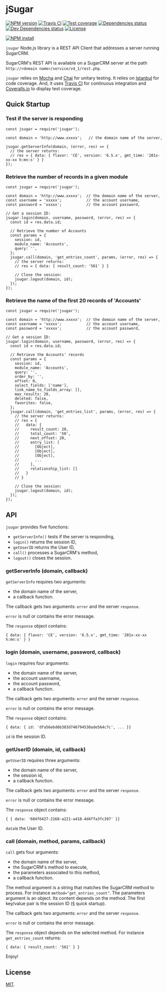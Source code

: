 # jSugar

[![NPM version][npm-image]][npm-url]
[![Travis CI][travis-image]][travis-url]
[![Test coverage][coveralls-image]][coveralls-url]
[![Dependencies status][dependencies-image]][dependencies-url]
[![Dev Dependencies status][devdependencies-image]][devdependencies-url]
[![License][license-image]](LICENSE.md)
<!--- [![node version][node-image]][node-url] -->

[![NPM install][npm-install-image]][npm-install-url]

`jsugar` Node.js library is a REST API Client that addresses a server running SugarCRM.

SugarCRM's REST API is available on a SugarCRM server at the path `http://<domain name>/service/v4_1/rest.php`.

`jsugar` relies on [Mocha](https://mochajs.org) and [Chai](http://chaijs.com) for unitary testing. It relies on [Istanbul](https://gotwarlost.github.io/istanbul/) for code coverage. And, it uses [Travis CI](https://travis-ci.org) for continuous integration and [Coveralls.io](https://coveralls.io) to display test coverage.


## Quick Startup

### Test if the server is responding
```
const jsugar = require('jsugar');

const domain = 'http://www.xxxxx';   // the domain name of the server,

jsugar.getServerInfo(domain, (error, res) => {
  // the server returns:
  // res = { data: { flavor: 'CE', version: '6.5.x', gmt_time: '201x-xx-xx h:mn:s' } }
});
```

### Retrieve the number of records in a given module

```
const jsugar = require('jsugar');

const domain = 'http://www.xxxxx';  // the domain name of the server,
const username = 'xxxxx';           // the account username,
const password = 'xxxxx';           // the account password,

// Get a session ID:
jsugar.login(domain, username, password, (error, res) => {
  const id = res.data.id;

  // Retrieve the number of Accounts
  const params = {
    session: id,
    module_name: 'Accounts',
    query: '',
  };
  jsugar.call(domain, 'get_entries_count', params, (error, res) => {
    // the server returns:
    // res = { data: { result_count: '561' } }

    // Close the session:
    jsugar.logout(domain, id);
  });
});
```

### Retrieve the name of the first 20 records of 'Accounts'

```
const jsugar = require('jsugar');

const domain = 'http://www.xxxxx';  // the domain name of the server,
const username = 'xxxxx';           // the account username,
const password = 'xxxxx';           // the account password,

// Get a session ID:
jsugar.login(domain, username, password, (error, res) => {
  const id = res.data.id;

  // Retrieve the Accounts' records
  const params = {
    session: id,
    module_name: 'Accounts',
    query: '',
    order_by: '',
    offset: 0,
    select_fields: ['name'],
    link_name_to_fields_array: [],
    max_results: 20,
    deleted: false,
    favorites: false,
  };
  jsugar.call(domain, 'get_entries_list', params, (error, res) => {
    // the server returns:
    // res = {
    //   data: {
    //     result_count: 20,
    //     total_count: '50',
    //     next_offset: 20,
    //     entry_list: [
    //       [Object],
    //       [Object],
    //       [Object],
    //       ...
    //     ],
    //     relationship_list: []
    //   }
    // }

    // Close the session:
    jsugar.logout(domain, id);
  });
});
```

## API

`jsugar` provides five functions:

  * `getServerInfo()`   tests if the server is responding,
  * `login()`           returns the session ID,
  * `getUserID`         returns the User ID,
  *  `call()`           processes a SugarCRM's method,
  * `logout()`          closes the session.


### getServerInfo (domain, callback)

`getServerInfo` requires two arguments:
  * the domain name of the server,
  * a callback function.

The callback gets two arguments: `error` and the server `response`.

`error` is null or contains the error message.

The `response` object contains:
```
{ data: { flavor: 'CE', version: '6.5.x', gmt_time: '201x-xx-xx h:mn:s' } }
```

### login (domain, username, password, callback)

`login` requires four arguments:
  * the domain name of the server,
  * the account username,
  * the account password,
  * a callback function.

The callback gets two arguments: `error` and the server `response`.

`error` is null or contains the error message.

The `response` object contains:
```
{ data: { id: 'dfa56ebd6b383d746794530ade564c7c', ... }}
```

`id` is the session ID.

### getUserID (domain, id, callback)

`getUserID` requires three arguments:
* the domain name of the server,
* the session id,
* a callback function.

The callback gets two arguments: `error` and the server `response`.

`error` is null or contains the error message.

The `response` object contains:
```
{ { data: '684f6427-2168-a221-a418-4d4ffa3fc397' }}
```

`data`is the User ID.

### call (domain, method, params, callback)

`call` gets four arguments:
* the domain name of the server,
* the SugarCRM's method to execute,
* the parameters associated to this method,
* a callback function.

The method argument is a string that matches the SugarCRM method to process. For instance `method="get_entries_count"`. The parameters argument is an object. Its content depends on the method. The first key/value pair is the session ID (§ quick startup).

The callback gets two arguments: `error` and the server `response`.

`error` is null or contains the error message.

The `response` object depends on the selected method. For instance `get_entries_count` returns:
```
{ data: { result_count: '561' } }
```

Enjoy!

## License

[MIT](LICENSE.md).

<!--- URls -->

[npm-image]: https://img.shields.io/npm/v/jsugar.svg?style=flat-square
[npm-install-image]: https://nodei.co/npm/jsugar.png?compact=true
[node-image]: https://img.shields.io/badge/node.js-%3E=_0.10-green.svg?style=flat-square
[download-image]: https://img.shields.io/npm/dm/jsugar.svg?style=flat-square
[travis-image]: https://img.shields.io/travis/jclo/jsugar.svg?style=flat-square
[coveralls-image]: https://img.shields.io/coveralls/jclo/jsugar/master.svg?style=flat-square
[dependencies-image]: https://david-dm.org/jclo/jsugar/status.svg?theme=shields.io
[devdependencies-image]: https://david-dm.org/jclo/jsugar/dev-status.svg?theme=shields.io
[license-image]: https://img.shields.io/npm/l/jsugar.svg?style=flat-square

[npm-url]: https://www.npmjs.com/package/jsugar
[npm-install-url]: https://nodei.co/npm/jsugar
[node-url]: http://nodejs.org/download
[download-url]: https://www.npmjs.com/package/jsugar
[travis-url]: https://travis-ci.org/jclo/jsugar
[coveralls-url]: https://coveralls.io/github/jclo/jsugar?branch=master
[dependencies-url]: https://david-dm.org/jclo/jsugar
[devdependencies-url]: https://david-dm.org/jclo/jsugar?type=dev
[license-url]: http://opensource.org/licenses/MIT
